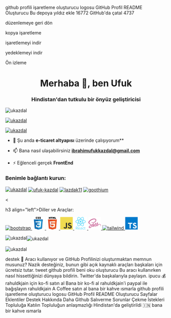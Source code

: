 github profili işaretleme oluşturucu logosu
GitHub Profil README Oluşturucu
Bu depoya yıldız ekle
16772
GitHub'da çatal
4737

düzenlemeye geri dön

kopya işaretleme

işaretlemeyi indir

yedeklemeyi indir

Ön izleme
<h1 align="center">Merhaba 👋, ben Ufuk</h1>
<h3 align="center">Hindistan'dan tutkulu bir önyüz geliştiricisi</h3>

<p align="left"> <img src=" https://komarev.com/ghpvc/?username=ukazdal&label=Profile%20views&color=0e75b6&style=flat" alt="ukazdal" /> </p>

<p align="left"> <a href="https:/ /github.com/ryo-ma/github-profile-trophy"><img src="https://github-profile-trophy.vercel.app/?username=ukazdal" alt="ukazdal" /></a > </p>

<p align="left"> <a href="https://twitter.com/ukazdal" target="blank"><img src="https://img.shields.io/Twitter/follow/ukazdal?logo=twitter&style=for-the-badge" alt="ukazdal" /></a> </p>

- 🔭 Şu anda **e-ticaret altyapısı** üzerinde çalışıyorum**

- 📫 Bana nasıl ulaşabilirsiniz **ibrahimufukkazdal@gmail.com**

- ⚡ Eğlenceli gerçek **FrontEnd**

<h3 align="left">Benimle bağlantı kurun:</h3>
<p align="left">
<a href="https://twitter.com/ukazdal" target="blank"><img align=" center" src="https://raw.githubusercontent.com/rahuldkjain/github-profile-readme-generator/master/src/images/icons/Social/twitter.svg" alt="ukazdal" height="30" genişlik ="40" /></a>
<a href="https://linkedin.com/in/ufuk-kazdal" target="blank"><img align="center" src="https://raw .githubusercontent.com/rahuldkjain/github-profile-readme-generator/master/src/images/icons/Social/linked-in-alt.svg" alt="ufuk-kazdal" yükseklik="30" genişlik="40" /></a>
<a href="https://instagram.com/lazdak11" target="blank"><img align="center" src="https://raw.githubusercontent.com/rahuldkjain/github-profile-readme-generator /master/src/images/icons/Social/instagram.svg" alt="lazdak11" height="30" width="40" /></a>
<a href="https://www.youtube.com /c/goothium" target="blank"><img align="center" src="https://raw.githubusercontent.com/rahuldkjain/github-profile-readme-generator/master/src/images/icons/Social /youtube.svg" alt="goothium" height="30" width="40" /></a> </p>
<

h3 align="left">Diller ve Araçlar:</h3>
<p align="left"> <a href="https://getbootstrap.com" target="_blank" rel="noreferrer"> <img src="https://raw.githubusercontent.com/devicons/devicon /master/icons/bootstrap/bootstrap-plain-wordmark.svg" alt="bootstrap" width="40" height="40"/> </a> <a href="https://www.w3schools.com /css/" target="_blank" rel="noreferrer"> <img src="https://raw.githubusercontent.com/devicons/devicon/master/icons/css3/css3-original-wordmark.svg" alt= "css3" width="40" height="40"/> </a> <a href="https://www.w3.org/html/" target="_blank" rel="noreferrer"> <img src="https://raw.githubusercontent.com/devicons/devicon/master/icons/html5/html5-original-wordmark.svg" alt ="html5" width="40" height="40"/> </a> <a href="https://developer.mozilla.org/en-US/docs/Web/JavaScript" target="_blank" rel="noreferrer"> <img src="https://raw.githubusercontent.com/devicons/devicon/master/icons/javascript/javascript-original.svg" alt="javascript" width="40" height=" 40"/> </a> <a href="https://reactjs.org/" target="_blank" rel="noreferrer"> <img src="https://raw.githubusercontent.com/devicons/devicon/master/icons/react/react-original-wordmark.svg" alt="react" width="40" height="40"/> </a> <a href="https:// sass-lang.com" target="_blank" rel="noreferrer"> <img src="https://raw.githubusercontent.com/devicons/devicon/master/icons/sass/sass-original.svg" alt= "sass" width="40" height="40"/> </a> <a href="https://tailwindcss.com/" target="_blank" rel="noreferrer"> <img src="https ://www.vectorlogo.zone/logos/tailwindcss/tailwindcss-icon.svg" alt="tailwind" width="40" height="40"/> </a> <a href="https://www .typescriptlang.org/" target="_blank" rel="noreferrer"> <img src="https://raw.githubusercontent.com/devicons/devicon/master/icons/typescript/typescript-original.svg" alt=" typescript" width="40" height="40"/> </a> </p>

<p><img align="left" src="https://github-readme-stats.vercel.app/api/top-langs?username=ukazdal&show_icons=true&locale=en&layout=compact" alt="ukazdal" /> </p>

<p> <img align="center" src="https://github-readme-stats.vercel.app/api?username=ukazdal&show_icons=true&locale=en" alt="ukazdal" /> </p>

<p><img align="center" src="https://github-readme-streak-stats.herokuapp.com/?user=ukazdal&" alt="ukazdal" /></p>

destek  🙏
Aracı kullanıyor ve GitHub Profilinizi oluşturmaktan memnun musunuz?
Nazik desteğiniz, bunun gibi açık kaynaklı araçları başkaları için ücretsiz tutar.
tweet github profili beni oku oluşturucu
Bu aracı kullanırken nasıl hissettiğinizi dünyaya bildirin. Twitter'da başkalarıyla paylaşın.
ipucu 💰
rahuldkjain için ko-fi satın al
Bana bir ko-fi al
rahuldkjain'i paypal ile bağışlayın
rahuldkjain A Coffee satın al
bana bir kahve ısmarla
github profili işaretleme oluşturucu logosu
GitHub Profil README Oluşturucu
Sayfalar
Eklentiler
Destek
Hakkında
Daha
Github
Salıverme
Sorunlar
Çekme İstekleri
Topluluğa Katılın
Topluluğun anlaşmazlığı
Hindistan'da geliştirildi 🇮🇳
bana bir kahve ısmarla
